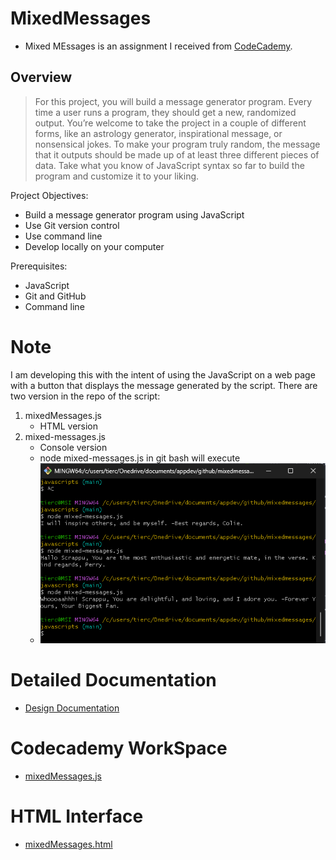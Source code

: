 # MixedMessages

- Mixed MEssages is an assignment I received from [CodeCademy](https://www.codecademy.com/).

## Overview

>For this project, you will build a message generator program. Every time a user runs a program, they should get a new, randomized output. You’re welcome to take the project in a couple of different forms, like an astrology generator, inspirational message, or nonsensical jokes. To make your program truly random, the message that it outputs should be made up of at least three different pieces of data. Take what you know of JavaScript syntax so far to build the program and customize it to your liking.

Project Objectives:
- Build a message generator program using JavaScript
- Use Git version control
- Use command line
- Develop locally on your computer

Prerequisites:
- JavaScript
- Git and GitHub
- Command line

# Note

I am developing this with the intent of using the JavaScript on a web page with a button that displays the message generated by the script. There are two version in the repo of the script:

1. mixedMessages.js
    - HTML version
2. mixed-messages.js
    - Console version
    - node mixed-messages.js in git bash will execute
    - ![Image of GitBash running script](resources/img/gitBash_mixed-messages.png)

# Detailed Documentation

- [Design Documentation](Documentation/design.md)

# Codecademy WorkSpace

- [mixedMessages.js](https://www.codecademy.com/workspaces/660588b0b846a99dc687fa86)

# HTML Interface
- [mixedMessages.html](mixedMessages.html)